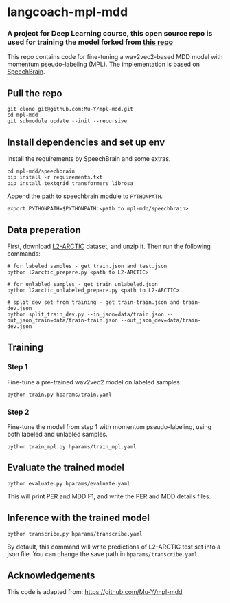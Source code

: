 # langcoach-mpl-mdd

### A project for Deep Learning course, this open source repo is used for training the model forked from [this repo](https://github.com/Mu-Y/mpl-mdd)

This repo contains code for fine-tuning a wav2vec2-based MDD model with momentum pseudo-labeling (MPL). The implementation is based on [SpeechBrain](https://github.com/speechbrain/speechbrain).

## Pull the repo
```
git clone git@github.com:Mu-Y/mpl-mdd.git
cd mpl-mdd
git submodule update --init --recursive
```

## Install dependencies and set up env
Install the requirements by SpeechBrain and some extras.
```
cd mpl-mdd/speechbrain
pip install -r requirements.txt
pip install textgrid transformers librosa
```
Append the path to speechbrain module to `PYTHONPATH`.
```
export PYTHONPATH=$PYTHONPATH:<path to mpl-mdd/speechbrain>
```

## Data preperation
First, download [L2-ARCTIC](https://psi.engr.tamu.edu/l2-arctic-corpus/) dataset, and unzip it. Then run the following commands:
```
# for labeled samples - get train.json and test.json
python l2arctic_prepare.py <path to L2-ARCTIC>

# for unlabled samples - get train_unlabeled.json
python l2arctic_unlabeled_prepare.py <path to L2-ARCTIC>

# split dev set from training - get train-train.json and train-dev.json
python split_train_dev.py --in_json=data/train.json --out_json_train=data/train-train.json --out_json_dev=data/train-dev.json
```



## Training
### Step 1
Fine-tune a pre-trained wav2vec2 model on labeled samples.
```
python train.py hparams/train.yaml
```
### Step 2
Fine-tune the model from step 1 with momentum pseudo-labeling, using both labeled and unlabled samples.
```
python train_mpl.py hparams/train_mpl.yaml
```

## Evaluate the trained model
```
python evaluate.py hparams/evaluate.yaml
```
This will print PER and MDD F1, and write the PER and MDD details files.

## Inference with the trained model
```
python transcribe.py hparams/transcribe.yaml
```
By default, this command will write predictions of L2-ARCTIC test set into a json file. You can change the save path in `hparams/transcribe.yaml`.

## Acknowledgements
This code is adapted from:
https://github.com/Mu-Y/mpl-mdd

